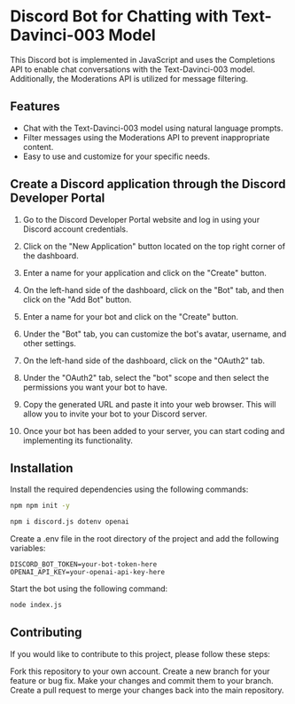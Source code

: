 # Discord Bot for Chatting with Text-Davinci-003 Model

This Discord bot is implemented in JavaScript and uses the Completions API to enable chat conversations with the Text-Davinci-003 model. Additionally, the Moderations API is utilized for message filtering.

## Features

- Chat with the Text-Davinci-003 model using natural language prompts.
- Filter messages using the Moderations API to prevent inappropriate content.
- Easy to use and customize for your specific needs.

## Create a Discord application through the Discord Developer Portal
1. Go to the Discord Developer Portal website and log in using your Discord account credentials.

2. Click on the "New Application" button located on the top right corner of the dashboard.

3. Enter a name for your application and click on the "Create" button.

4. On the left-hand side of the dashboard, click on the "Bot" tab, and then click on the "Add Bot" button.

5. Enter a name for your bot and click on the "Create" button.

6. Under the "Bot" tab, you can customize the bot's avatar, username, and other settings.

7. On the left-hand side of the dashboard, click on the "OAuth2" tab.

8. Under the "OAuth2" tab, select the "bot" scope and then select the permissions you want your bot to have.

9. Copy the generated URL and paste it into your web browser. This will allow you to invite your bot to your Discord server.

10. Once your bot has been added to your server, you can start coding and implementing its functionality.


## Installation
Install the required dependencies using the following commands:

```bash
npm npm init -y
```
```bash
npm i discord.js dotenv openai
```
Create a .env file in the root directory of the project and add the following variables:
```.env
DISCORD_BOT_TOKEN=your-bot-token-here
OPENAI_API_KEY=your-openai-api-key-here
```
Start the bot using the following command:
```bash
node index.js
```

## Contributing

If you would like to contribute to this project, please follow these steps:

Fork this repository to your own account.
Create a new branch for your feature or bug fix.
Make your changes and commit them to your branch.
Create a pull request to merge your changes back into the main repository.